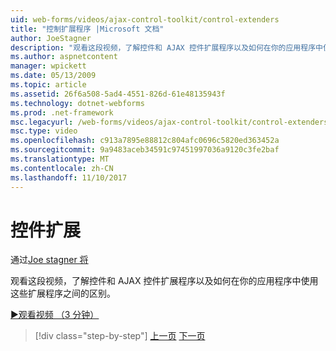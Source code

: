 ```yaml
---
uid: web-forms/videos/ajax-control-toolkit/control-extenders
title: "控制扩展程序 |Microsoft 文档"
author: JoeStagner
description: "观看这段视频，了解控件和 AJAX 控件扩展程序以及如何在你的应用程序中使用这些扩展程序之间的区别。"
ms.author: aspnetcontent
manager: wpickett
ms.date: 05/13/2009
ms.topic: article
ms.assetid: 26f6a508-5ad4-4551-826d-61e48135943f
ms.technology: dotnet-webforms
ms.prod: .net-framework
msc.legacyurl: /web-forms/videos/ajax-control-toolkit/control-extenders
msc.type: video
ms.openlocfilehash: c913a7895e88812c804afc0696c5820ed363452a
ms.sourcegitcommit: 9a9483aceb34591c97451997036a9120c3fe2baf
ms.translationtype: MT
ms.contentlocale: zh-CN
ms.lasthandoff: 11/10/2017
---
```

<a name="control-extenders"></a>控件扩展
====================
通过[Joe stagner 将](https://github.com/JoeStagner)

观看这段视频，了解控件和 AJAX 控件扩展程序以及如何在你的应用程序中使用这些扩展程序之间的区别。

[&#9654;观看视频 （3 分钟）](https://channel9.msdn.com/Blogs/ASP-NET-Site-Videos/control-extenders)

>[!div class="step-by-step"]
[上一页](utilize-the-ajax-rating-control-in-the-aspnet-toolkit.md)
[下一页](color-picker.md)
